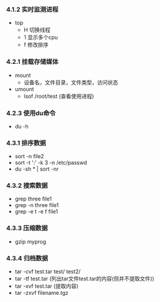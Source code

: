 ### 4.1.2 实时监测进程
- top
    - H 切换线程
    - 1 显示多个cpu
    - f 修改排序

### 4.2.1 挂载存储媒体
- mount
  - 设备名，文件目录，文件类型，访问状态
- umount
  - lsof /root/test (查看使用进程)

### 4.2.3 使用du命令
- du -h

### 4.3.1 排序数据
- sort -n file2
- sort -t ':' -k 3 -n /etc/passwd
- du -sh * | sort -nr

### 4.3.2 搜索数据
- grep three file1
- grep -n three file1
- grep -e t -e f file1

### 4.3.3 压缩数据
- gzip myprog

### 4.3.4 归档数据
- tar -cvf test.tar test/ test2/
- tar -tf test.tar (列出tar文件test.tar的内容(但并不提取文件))
- tar -xvf test.tar (提取内容)
- tar -zxvf filename.tgz
